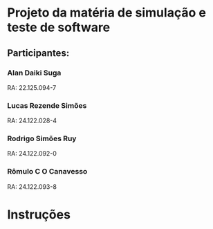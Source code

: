 # Projeto da matéria de simulação e teste de software

## Participantes:
### Alan Daiki Suga
RA: 22.125.094-7

### Lucas Rezende Simões
RA: 24.122.028-4

### Rodrigo Simões Ruy
RA: 24.122.092-0

### Rômulo C O Canavesso
RA: 24.122.093-8

# Instruções

